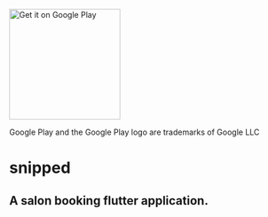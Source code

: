 <a href='https://play.google.com/store/apps/details?id=in.mobileapp.snipped&pcampaignid=MKT-Other-global-all-co-prtnr-py-PartBadge-Mar2515-1'><img alt='Get it on Google Play' src='https://play.google.com/intl/en_us/badges/images/generic/en_badge_web_generic.png' width='200px'></a>

Google Play and the Google Play logo are trademarks of Google LLC

# snipped

## A salon booking flutter application.


